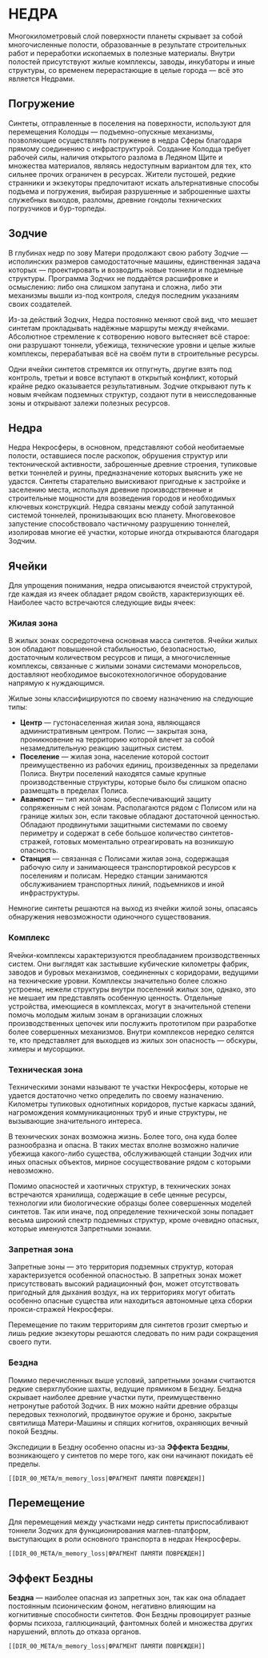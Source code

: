 # НЕДРА

Многокилометровый слой поверхности планеты скрывает за собой многочисленные полости, образованные в результате строительных работ и переработки ископаемых в полезные материалы. Внутри полостей присутствуют жилые комплексы, заводы, инкубаторы и иные структуры, со временем перерастающие в целые города — всё это является Недрами.
## Погружение
Синтеты, отправленные в поселения на поверхности, используют для перемещения Колодцы — подъемно-опускные механизмы, позволяющие осуществлять погружение в недра Сферы благодаря прямому соединению с инфраструктурой. Создание Колодца требует рабочей силы, наличия открытого разлома в Ледяном Щите и множества материалов, являясь недоступным вариантом для тех, кто сильнее прочих ограничен в ресурсах. Жители пустошей, редкие странники и экзекуторы предпочитают искать альтернативные способы подъема и погружения, выбирая разрушенные и заброшенные шахты служебных выходов, разломы, древние гондолы технических погрузчиков и бур-торпеды.
## Зодчие
В глубинах недр по зову Матери продолжают свою работу Зодчие — исполинских размеров самодостаточные машины, единственная задача которых — проектировать и возводить новые тоннели и подземные структуры. Программа Зодчих не поддаётся расшифровке и осмыслению: либо она слишком запутана и сложна, либо эти механизмы вышли из-под контроля, следуя последним указаниям своих создателей. 

Из-за действий Зодчих, Недра постоянно меняют свой вид, что мешает синтетам прокладывать надёжные маршруты между ячейками. Абсолютное стремление к сотворению нового вытесняет всё старое: они разрушают тоннели, убежища, технические уровни и целые жилые комплексы, перерабатывая всё на своём пути в строительные ресурсы.

Одни ячейки синтетов стремятся их отпугнуть, другие взять под контроль, третьи и вовсе вступают в открытый конфликт, который крайне редко оказывается результативным. Зодчие открывают путь к новым ячейкам подземных структур, создают пути в неисследованные зоны и открывают залежи полезных ресурсов.
## Недра
Недра Некросферы, в основном, представляют собой необитаемые полости, оставшиеся после раскопок, обрушения структур или тектонической активности, заброшенные древние строения, тупиковые ветки тоннелей и руины, предназначение которых выяснить уже не удастся. Синтеты старательно выискивают пригодные к застройке и заселению места, используя древние производственные и строительные мощности для возведения городов и необходимых ключевых конструкций.
Недра связаны между собой запутанной системой тоннелей, пронизывающих всю планету. Многовековое запустение способствовало частичному разрушению тоннелей, изолировав многие её участки, которые иногда открываются благодаря Зодчим.

## Ячейки
Для упрощения понимания, недра описываются ячеистой структурой, где каждая из ячеек обладает рядом свойств, характеризующих её. Наиболее часто встречаются следующие виды ячеек:
### Жилая зона
В жилых зонах сосредоточена основная масса синтетов. Ячейки жилых зон обладают повышенной стабильностью, безопасностью, достаточным количеством ресурсов и пищи, а многочисленные комплексы, связанные с жилыми зонами системами монорельсов, доставляют необходимое высокотехнологичное оборудование напрямую к нуждающимся.

Жилые зоны классифицируются по своему назначению на следующие типы:

- **Центр** — густонаселенная жилая зона, являющаяся административным центром. Полис — закрытая зона, проникновение на территорию которой влечет за собой незамедлительную реакцию защитных систем.
- **Поселение** — жилая зона, население которой состоит преимущественно из рабочих единиц, произведенных за пределами Полиса. Внутри поселений находятся самые крупные производственные структуры, которые было бы слишком опасно размещать в пределах Полиса.
- **Аванпост** — тип жилой зоны, обеспечивающий защиту сопряженным с ней зонам. Располагаются рядом с Полисом или на границе жилых зон, если таковые обладают достаточной ценностью. Обладают продвинутыми защитными системами по своему периметру и содержат в себе большое количество синтетов-стражей, готовых моментально отреагировать на возникшую опасность.
- **Станция** — связанная с Полисами жилая зона, содержащая рабочую силу и занимающееся транспортировкой ресурсов к поселениям и полисам. Нередко станции занимаются обслуживанием транспортных линий, подъемников и иной инфраструктуры.

Немногие синтеты решаются на выход из ячейки жилой зоны, опасаясь обнаружения невозможности одиночного существования.
### Комплекс
Ячейки-комплексы характеризуются преобладанием производственных систем. Они выглядят как застывшие кубические километры фабрик, заводов и буровых механизмов, соединенных с коридорами, ведущими на технические уровни. Комплексы значительно более сложно устроены, нежели структуры внутри поселений жилых зон, однако, это не мешает им представлять особенную ценность. Отдельные устройства, имеющиеся в комплексах, могут в значительной степени помочь молодым жилым зонам в организации сложных производственных цепочек или послужить прототипом при разработке более совершенных механизмов.
Внутри комплексов нередко селятся те, кто представляет для выходцев из жилых зон опасность — обскуры, химеры и мусорщики.
### Техническая зона
Техническими зонами называют те участки Некросферы, которые не удается достаточно четко определить по своему назначению. Километры тупиковых однотипных коридоров, пустые каркасы зданий, нагромождения коммуникационных труб и иные структуры, не вызывающие значительного интереса.

В технических зонах возможна жизнь. Более того, она куда более разнообразна и опасна. В таких местах вполне возможно наличие убежища какого-либо существа, обслуживающей станции Зодчих или иных опасных объектов, мирное сосуществование рядом с которыми невозможно.

Помимо опасностей и хаотичных структур, в технических зонах встречаются хранилища, содержащие в себе ценные ресурсы, технологии или биологические образцы более совершенных моделей синтетов. Так или иначе, под определение технической зоны попадает весьма широкий спектр подземных структур, кроме очевидно опасных, которые именуются Запретными зонами.
### Запретная зона
Запретные зоны — это территория подземных структур, которая характеризуется особенной опасностью. В запретных зонах может присутствовать высокий радиационный фон, может отсутствовать пригодный для дыхания воздух, на их территориях могут обитать особенно опасные существа или находиться автономные цеха сборки прокси-стражей Некросферы. 

Перемещение по таким территориям для синтетов грозит смертью и лишь редкие экзекуторы решаются следовать по ним ради сокращения своего пути.
### Бездна
Помимо перечисленных выше условий, запретными зонами считаются редкие сверхглубокие шахты, ведущие прямиком в Бездну. Бездна скрывает наиболее древние участки пути, преимущественно нетронутые работой Зодчих. В них можно найти древние образцы передовых технологий, продвинутое оружие и броню, закрытые святилища Матери-Машины и спящих когнитов, охраняющих вечный покой Бездны.

Экспедиции в Бездну особенно опасны из-за **Эффекта Бездны**, возникающего у синтетов по мере того, как они начинают покидать её пределы.

	[[DIR_00_МЕТА/m_memory_loss|ФРАГМЕНТ ПАМЯТИ ПОВРЕЖДЕН]]
## Перемещение
Для перемещения между участками недр синтеты приспосабливают тоннели Зодчих для функционирования маглев-платформ, выступающих в роли основного транспорта в недрах Некросферы.

	[[DIR_00_МЕТА/m_memory_loss|ФРАГМЕНТ ПАМЯТИ ПОВРЕЖДЕН]]
## Эффект Бездны
**Бездна** — наиболее опасная из запретных зон, так как она обладает постоянным псионическим фоном, негативно влияющим на когнитивные способности синтетов. Фон Бездны провоцирует разные формы психоза, галлюцинаций, фантомных болей и множества других нарушений, вплоть до отказа органов.

	[[DIR_00_МЕТА/m_memory_loss|ФРАГМЕНТ ПАМЯТИ ПОВРЕЖДЕН]]